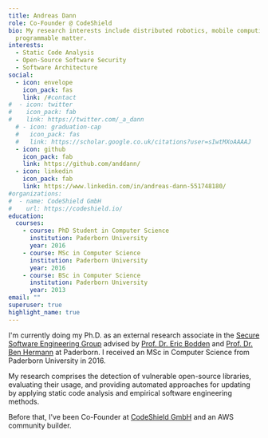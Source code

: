 ```yaml
---
title: Andreas Dann
role: Co-Founder @ CodeShield
bio: My research interests include distributed robotics, mobile computing and
  programmable matter.
interests:
  - Static Code Analysis
  - Open-Source Software Security
  - Software Architecture
social:
  - icon: envelope
    icon_pack: fas
    link: /#contact
#  - icon: twitter
#    icon_pack: fab
#    link: https://twitter.com/_a_dann
  # - icon: graduation-cap
  #   icon_pack: fas
  #   link: https://scholar.google.co.uk/citations?user=sIwtMXoAAAAJ
  - icon: github
    icon_pack: fab
    link: https://github.com/anddann/
  - icon: linkedin
    icon_pack: fab
    link: https://www.linkedin.com/in/andreas-dann-551748180/
#organizations:
#  - name: CodeShield GmbH
#    url: https://codeshield.io/
education:
  courses:
    - course: PhD Student in Computer Science
      institution: Paderborn University
      year: 2016
    - course: MSc in Computer Science
      institution: Paderborn University
      year: 2016
    - course: BSc in Computer Science
      institution: Paderborn University
      year: 2013
email: ""
superuser: true
highlight_name: true
---
```


I'm currently doing my Ph.D. as an external research associate in the [Secure Software Engineering Group](https://www.hni.uni-paderborn.de/en/sse/) advised by [Prof. Dr. Eric Bodden](https://www.bodden.de/) and [Prof. Dr. Ben Hermann](https://benhermann.eu/) at Paderborn. 
I received an MSc in Computer Science from Paderborn University in 2016. 

My research comprises the detection of vulnerable open-source libraries, evaluating their usage, and providing automated approaches for updating by applying static code analysis and empirical software engineering methods.


Before that, I've been Co-Founder at [CodeShield GmbH](https://codeshield.io) and an AWS community builder. 

<!-- I'm also one of the main contributors of the static analysis framework [Soot](https://github.com/soot-oss/soot). -->


<!-- {{< icon name="download" pack="fas" >}} Download my {{< staticref "uploads/demo_resume.pdf" "newtab" >}}resumé{{< /staticref >}}. -->
